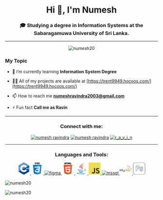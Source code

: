 <h1 align="center">Hi 👋, I'm Numesh</h1>
<h3 align="center">🎓 Studying a degree in Information Systems at the Sabaragamuwa University of Sri Lanka.</h3>




---

<p align="Center"> <img src="https://komarev.com/ghpvc/?username=numesh20&label=Profile%20views&color=0e75b6&style=flat" alt="numesh20" /> </p>

### My Topic
- 🌱 I’m currently learning **Information System Degree**

- 👨‍💻 All of my projects are available at [https://trent9949.hocoos.com/](https://trent9949.hocoos.com/)

- 📫 How to reach me **numeshravindra2003@gmail.com**

- ⚡ Fun fact **Call me as Ravin**
---
<h3 align="center">Connect with me:</h3>
<p align="center">
<a href="https://linkedin.com/in/numesh ravindra" target="blank"><img align="center" src="https://raw.githubusercontent.com/rahuldkjain/github-profile-readme-generator/master/src/images/icons/Social/linked-in-alt.svg" alt="numesh ravindra" height="30" width="40" /></a>
<a href="https://fb.com/numesh ravindra" target="blank"><img align="center" src="https://raw.githubusercontent.com/rahuldkjain/github-profile-readme-generator/master/src/images/icons/Social/facebook.svg" alt="numesh ravindra" height="30" width="40" /></a>
<a href="https://instagram.com/ra__vin" target="blank"><img align="center" src="https://raw.githubusercontent.com/rahuldkjain/github-profile-readme-generator/master/src/images/icons/Social/instagram.svg" alt="r_a_v_i_n" height="30" width="40" /></a>
</p>

---
<h3 align="center">Languages and Tools:</h3>
<p align="center"> <a href="https://www.w3schools.com/cpp/" target="_blank" rel="noreferrer"> <img src="https://raw.githubusercontent.com/devicons/devicon/master/icons/cplusplus/cplusplus-original.svg" alt="cplusplus" width="40" height="40"/> </a> <a href="https://www.w3schools.com/css/" target="_blank" rel="noreferrer"> <img src="https://raw.githubusercontent.com/devicons/devicon/master/icons/css3/css3-original-wordmark.svg" alt="css3" width="40" height="40"/> </a> <a href="https://www.figma.com/" target="_blank" rel="noreferrer"> <img src="https://www.vectorlogo.zone/logos/figma/figma-icon.svg" alt="figma" width="40" height="40"/> </a> <a href="https://www.w3.org/html/" target="_blank" rel="noreferrer"> <img src="https://raw.githubusercontent.com/devicons/devicon/master/icons/html5/html5-original-wordmark.svg" alt="html5" width="40" height="40"/> </a> <a href="https://www.java.com" target="_blank" rel="noreferrer"> <img src="https://raw.githubusercontent.com/devicons/devicon/master/icons/java/java-original.svg" alt="java" width="40" height="40"/> </a> <a href="https://developer.mozilla.org/en-US/docs/Web/JavaScript" target="_blank" rel="noreferrer"> <img src="https://raw.githubusercontent.com/devicons/devicon/master/icons/javascript/javascript-original.svg" alt="javascript" width="40" height="40"/> </a> <a href="https://www.microsoft.com/en-us/sql-server" target="_blank" rel="noreferrer"> <img src="https://www.svgrepo.com/show/303229/microsoft-sql-server-logo.svg" alt="mssql" width="40" height="40"/> </a> <a href="https://www.mysql.com/" target="_blank" rel="noreferrer"> <img src="https://raw.githubusercontent.com/devicons/devicon/master/icons/mysql/mysql-original-wordmark.svg" alt="mysql" width="40" height="40"/> </a> <a href="https://www.photoshop.com/en" target="_blank" rel="noreferrer"> <img src="https://raw.githubusercontent.com/devicons/devicon/master/icons/photoshop/photoshop-line.svg" alt="photoshop" width="40" height="40"/> </a> </p>

<p><img align="center" src="https://github-readme-stats.vercel.app/api/top-langs?username=numesh20&show_icons=true&locale=en&layout=compact" alt="numesh20" /></p>

<p><img align="center" src="https://github-readme-streak-stats.herokuapp.com/?user=numesh20&" alt="numesh20" /></p>
